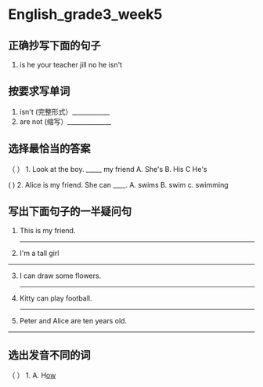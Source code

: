 # English_grade3_week5

##  正确抄写下面的句子
1. is he your teacher jill     no he isn't


## 按要求写单词
1. isn't (完整形式）____________
2. are not (缩写）______________

## 选择最恰当的答案
（     ） 1. Look at the boy. _____  my friend
  A. She's   B. His C  He's 

  (     ) 2. Alice is my friend. She can ____. 
  A. swims  B. swim  c. swimming


## 写出下面句子的一半疑问句
1. This is my friend.
   
   _____________________________________________________

 2. I'm a tall girl

   __________________________________________

  3. I can draw some flowers.

     ___________________________________________

4. Kitty can play football.

   ____________________________________________________

5. Peter and Alice are ten years old.

____________________________________________________________


## 选出发音不同的词

（     ） 1. A. H<ins>ow</ins> 
